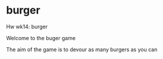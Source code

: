 # burger
Hw wk14: burger

Welcome to the buger game

The aim of the game is to devour as many burgers as you can
